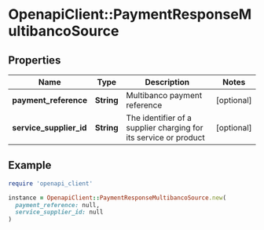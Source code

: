 # OpenapiClient::PaymentResponseMultibancoSource

## Properties

| Name | Type | Description | Notes |
| ---- | ---- | ----------- | ----- |
| **payment_reference** | **String** | Multibanco payment reference | [optional] |
| **service_supplier_id** | **String** | The identifier of a supplier charging for its service or product | [optional] |

## Example

```ruby
require 'openapi_client'

instance = OpenapiClient::PaymentResponseMultibancoSource.new(
  payment_reference: null,
  service_supplier_id: null
)
```

